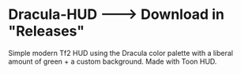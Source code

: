 # Dracula-HUD ---> Download in "Releases"
Simple modern Tf2 HUD using the Dracula color palette with a liberal amount of green + a custom background. Made with Toon HUD.
